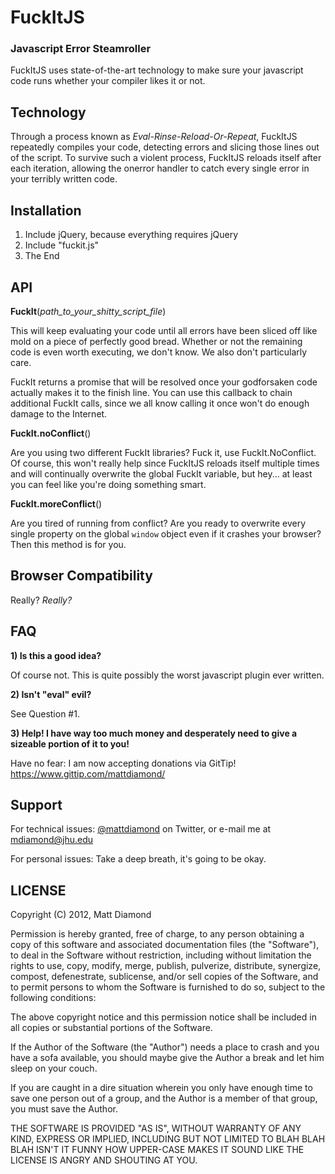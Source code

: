 FuckItJS
========
### Javascript Error Steamroller

FuckItJS uses state-of-the-art technology to make sure your javascript code runs whether your compiler likes it or not.

Technology
----------

Through a process known as *Eval-Rinse-Reload-Or-Repeat*, FuckItJS repeatedly compiles your code, detecting errors and slicing those lines out of the script.
To survive such a violent process, FuckItJS reloads itself after each iteration, allowing the onerror handler to catch every single error in your terribly written code.

Installation
------------

1. Include jQuery, because everything requires jQuery
2. Include "fuckit.js"
3. The End

API
---

**FuckIt**(*path_to_your_shitty_script_file*)

This will keep evaluating your code until all errors have been sliced off like mold on a piece of perfectly good bread.
Whether or not the remaining code is even worth executing, we don't know. We also don't particularly care.

FuckIt returns a promise that will be resolved once your godforsaken code actually makes it to the finish line. You can use this callback to chain additional FuckIt calls, since we all know calling it once won't do enough damage to the Internet.

**FuckIt.noConflict**()

Are you using two different FuckIt libraries? Fuck it, use FuckIt.NoConflict.
Of course, this won't really help since FuckItJS reloads itself multiple times and will continually overwrite the global FuckIt variable, but hey... at least you can feel like you're doing something smart.

**FuckIt.moreConflict**()

Are you tired of running from conflict? Are you ready to overwrite every single property on the global `window` object even if it crashes your browser? Then this method is for you.

Browser Compatibility
---------------------

Really? *Really?*

FAQ
-------

**1) Is this a good idea?**

Of course not. This is quite possibly the worst javascript plugin ever written.

**2) Isn't "eval" evil?**

See Question #1.

**3) Help! I have way too much money and desperately need to give a sizeable portion of it to you!**

Have no fear: I am now accepting donations via GitTip! https://www.gittip.com/mattdiamond/

Support
-------

For technical issues: [@mattdiamond](http://twitter.com/mattdiamond) on Twitter, or e-mail me at [mdiamond@jhu.edu](mailto:mdiamond@jhu.edu)

For personal issues: Take a deep breath, it's going to be okay.

LICENSE
-------

Copyright (C) 2012, Matt Diamond

Permission is hereby granted, free of charge, to any person obtaining a copy of this software and associated documentation files (the "Software"), to deal in the Software without restriction, including without limitation the rights to use, copy, modify, merge, publish, pulverize, distribute, synergize, compost, defenestrate, sublicense, and/or sell copies of the Software, and to permit persons to whom the Software is furnished to do so, subject to the following conditions:

The above copyright notice and this permission notice shall be included in all copies or substantial portions of the Software.

If the Author of the Software (the "Author") needs a place to crash and you have a sofa available, you should maybe give the Author a break and let him sleep on your couch.

If you are caught in a dire situation wherein you only have enough time to save one person out of a group, and the Author is a member of that group, you must save the Author.

THE SOFTWARE IS PROVIDED "AS IS", WITHOUT WARRANTY OF ANY KIND, EXPRESS OR IMPLIED, INCLUDING BUT NOT LIMITED TO BLAH BLAH BLAH ISN'T IT FUNNY HOW UPPER-CASE MAKES IT SOUND LIKE THE LICENSE IS ANGRY AND SHOUTING AT YOU.
